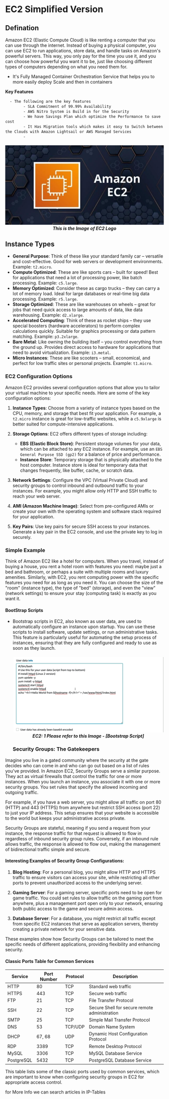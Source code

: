 # EC2 Simplified Version

## Defination

Amazon EC2 (Elastic Compute Cloud) is like renting a computer that you can use through the internet. Instead of buying a physical computer, you can use EC2 to run applications, store data, and handle tasks on Amazon's powerful servers. This way, you only pay for the time you use it, and you can choose how powerful you want it to be, just like choosing different types of computers depending on what you need them for.

- It's Fully Managed Container Orchestration Service that helps you to more easily deploy Scale and then in containers 


**Key Features**

      - The following are the key features
            - SLA Commitment of 99.99% Availability 
            - AWS Nitro System is Build in for the Security 
            - We have Savings Plan which optimize the Performance to save cost 
            - It Has Migration tools which makes it easy to Switch between the Clouds with Amazon Lightsail or AWS Managed Services 
            - 




<h5 align="center" > 
    <img src="./ec2.png"><br>
    This is the Image of EC2 Logo
</h5>


## Instance Types 
- **General Purpose**: Think of these like your standard family car – versatile and cost-effective. Good for web servers or development environments. Example: `t2.micro`.
- **Compute Optimized**: These are like sports cars – built for speed! Best for applications that need a lot of processing power, like batch processing. Example: `c5.large`.
- **Memory Optimized**: Consider these as cargo trucks – they can carry a lot of memory load. Ideal for large databases or real-time big data processing. Example: `r5.large`.
- **Storage Optimized**: These are like warehouses on wheels – great for jobs that need quick access to large amounts of data, like data warehousing. Example: `d2.xlarge`.
- **Accelerated Computing**: Think of these as rocket ships – they use special boosters (hardware accelerators) to perform complex calculations quickly. Suitable for graphics processing or data pattern matching. Example: `p3.2xlarge`.
- **Bare Metal**: Like owning the building itself – you control everything from the ground up. Provides direct access to hardware for applications that need to avoid virtualization. Example: `i3.metal`.
- **Micro Instances**: These are like scooters – small, economical, and perfect for low traffic sites or personal projects. Example: `t1.micro`.






### EC2 Configuration Options

Amazon EC2 provides several configuration options that allow you to tailor your virtual machine to your specific needs. Here are some of the key configuration options:

1. **Instance Types**: Choose from a variety of instance types based on the CPU, memory, and storage that best fit your application. For example, a `t2.micro` instance is great for low-traffic websites, while a `c5.9xlarge` is better suited for compute-intensive applications.

2. **Storage Options**: EC2 offers different types of storage including:

   - **EBS (Elastic Block Store)**: Persistent storage volumes for your data, which can be attached to any EC2 instance. For example, use an `EBS General Purpose SSD (gp2)` for a balance of price and performance.
   - **Instance Store**: Temporary storage that is physically attached to the host computer. Instance store is ideal for temporary data that changes frequently, like buffer, cache, or scratch data.

3. **Network Settings**: Configure the VPC (Virtual Private Cloud) and security groups to control inbound and outbound traffic to your instances. For example, you might allow only HTTP and SSH traffic to reach your web server.

4. **AMI (Amazon Machine Image)**: Select from pre-configured AMIs or create your own with the operating system and software stack required for your application.

5. **Key Pairs**: Use key pairs for secure SSH access to your instances. Generate a key pair in the EC2 console, and use the private key to log in securely.

### Simple Example

Think of Amazon EC2 like a hotel for computers. When you travel, instead of buying a house, you rent a hotel room with features you need: maybe just a bed and bathroom, or perhaps a suite with multiple rooms and luxury amenities. Similarly, with EC2, you rent computing power with the specific features you need for as long as you need it. You can choose the size of the "room" (instance type), the type of "bed" (storage), and even the "view" (network settings) to ensure your stay (computing task) is exactly as you want it.

#### BootStrap Scripts

- Bootstrap scripts in EC2, also known as user data, are used to automatically configure an instance upon startup. You can use these scripts to install software, update settings, or run administrative tasks. This feature is particularly useful for automating the setup process of instances, ensuring that they are fully configured and ready to use as soon as they launch.

    <h5 align="center">
        <img src="./Bootstrap_Scripts.png">
        <br />
        EC2: 1 Please refer to this Image - [Bootstrap Script]
    </h5>





    ### Security Groups: The Gatekeepers

Imagine you live in a gated community where the security at the gate decides who can come in and who can go out based on a list of rules you've provided. In Amazon EC2, Security Groups serve a similar purpose. They act as virtual firewalls that control the traffic for one or more instances. When you launch an instance, you associate it with one or more security groups. You set rules that specify the allowed incoming and outgoing traffic.

For example, if you have a web server, you might allow all traffic on port 80 (HTTP) and 443 (HTTPS) from anywhere but restrict SSH access (port 22) to just your IP address. This setup ensures that your website is accessible to the world but keeps your administrative access private.

Security Groups are stateful, meaning if you send a request from your instance, the response traffic for that request is allowed to flow in regardless of inbound security group rules. Conversely, if an inbound rule allows traffic, the response is allowed to flow out, making the management of bidirectional traffic simple and secure.

#### Interesting Examples of Security Group Configurations:

1. **Blog Hosting**: For a personal blog, you might allow HTTP and HTTPS traffic to ensure visitors can access your site, while restricting all other ports to prevent unauthorized access to the underlying server.

2. **Gaming Server**: For a gaming server, specific ports need to be open for game traffic. You could set rules to allow traffic on the gaming port from anywhere, plus a management port open only to your network, ensuring both public access to the game and secure admin access.

3. **Database Server**: For a database, you might restrict all traffic except from specific EC2 instances that serve as application servers, thereby creating a private network for your sensitive data.

These examples show how Security Groups can be tailored to meet the specific needs of different applications, providing flexibility and enhancing security.



#### Classic Ports Table for Common Services

| Service         | Port Number | Protocol | Description                                  |
|-----------------|-------------|----------|----------------------------------------------|
| HTTP            | 80          | TCP      | Standard web traffic                         |
| HTTPS           | 443         | TCP      | Secure web traffic                           |
| FTP             | 21          | TCP      | File Transfer Protocol                       |
| SSH             | 22          | TCP      | Secure Shell for secure remote administration|
| SMTP            | 25          | TCP      | Simple Mail Transfer Protocol                |
| DNS             | 53          | TCP/UDP  | Domain Name System                           |
| DHCP            | 67, 68      | UDP      | Dynamic Host Configuration Protocol          |
| RDP             | 3389        | TCP      | Remote Desktop Protocol                      |
| MySQL           | 3306        | TCP      | MySQL Database Service                       |
| PostgreSQL      | 5432        | TCP      | PostgreSQL Database Service                  |

This table lists some of the classic ports used by common services, which are important to know when configuring security groups in EC2 for appropriate access control.


for More Info we can search articles in IP-Tables 
